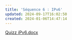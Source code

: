 ```yaml
---
title: 'Séquence 6 : IPv6'
updated: 2024-09-17T16:02:50
created: 2024-01-06T14:47:14
---
```


[Quizz iPv6.docx](resources/210e28d09f5c41c09940e872b1b6257b.docx)

